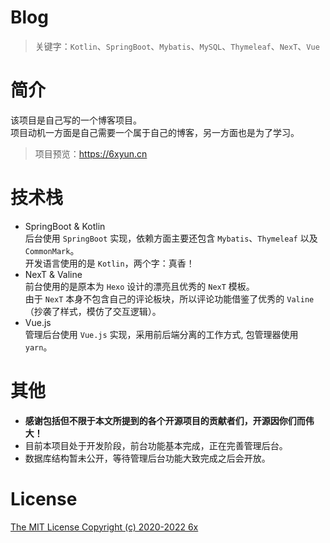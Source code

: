 # Blog
> 关键字：`Kotlin`、`SpringBoot`、`Mybatis`、`MySQL`、`Thymeleaf`、`NexT`、`Vue`

# 简介
该项目是自己写的一个博客项目。  
项目动机一方面是自己需要一个属于自己的博客，另一方面也是为了学习。  
> 项目预览：<https://6xyun.cn>

# 技术栈
- SpringBoot & Kotlin  
  后台使用 `SpringBoot` 实现，依赖方面主要还包含 `Mybatis`、`Thymeleaf` 以及 `CommonMark`。  
  开发语言使用的是 `Kotlin`，两个字：真香！
- NexT & Valine  
  前台使用的是原本为 `Hexo` 设计的漂亮且优秀的 `NexT` 模板。  
  由于 `NexT` 本身不包含自己的评论板块，所以评论功能借鉴了优秀的 `Valine` （抄袭了样式，模仿了交互逻辑）。
- Vue.js  
  管理后台使用 `Vue.js` 实现，采用前后端分离的工作方式, 包管理器使用 `yarn`。

# 其他
- **感谢包括但不限于本文所提到的各个开源项目的贡献者们，开源因你们而伟大！**
- 目前本项目处于开发阶段，前台功能基本完成，正在完善管理后台。
- 数据库结构暂未公开，等待管理后台功能大致完成之后会开放。

# License
[The MIT License Copyright (c) 2020-2022 6x](/LICENSE.txt)
